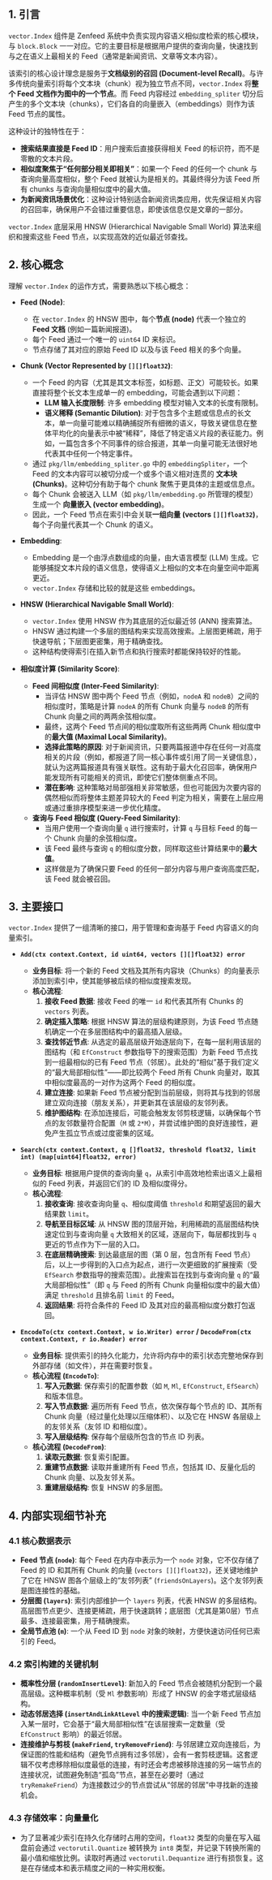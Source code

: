 ## 1. 引言

`vector.Index` 组件是 Zenfeed 系统中负责实现内容语义相似度检索的核心模块，与 `block.Block` 一一对应。它的主要目标是根据用户提供的查询向量，快速找到与之在语义上最相关的 Feed（通常是新闻资讯、文章等文本内容）。

该索引的核心设计理念是服务于**文档级别的召回 (Document-level Recall)**。与许多传统向量索引将每个文本块（chunk）视为独立节点不同，`vector.Index` 将**整个 Feed 文档作为图中的一个节点**。而 Feed 内容经过 `embedding_spliter` 切分后产生的多个文本块（chunks），它们各自的向量嵌入（embeddings）则作为该 Feed 节点的属性。

这种设计的独特性在于：

*   **搜索结果直接是 Feed ID**：用户搜索后直接获得相关 Feed 的标识符，而不是零散的文本片段。
*   **相似度聚焦于“任何部分相关即相关”**：如果一个 Feed 的任何一个 chunk 与查询向量高度相似，整个 Feed 就被认为是相关的。其最终得分为该 Feed 所有 chunks 与查询向量相似度中的最大值。
*   **为新闻资讯场景优化**：这种设计特别适合新闻资讯类应用，优先保证相关内容的召回率，确保用户不会错过重要信息，即使该信息仅是文章的一部分。

`vector.Index` 底层采用 HNSW (Hierarchical Navigable Small World) 算法来组织和搜索这些 Feed 节点，以实现高效的近似最近邻查找。

## 2. 核心概念

理解 `vector.Index` 的运作方式，需要熟悉以下核心概念：

*   **Feed (Node)**:
    *   在 `vector.Index` 的 HNSW 图中，每个**节点 (node)** 代表一个独立的 **Feed 文档** (例如一篇新闻报道)。
    *   每个 Feed 通过一个唯一的 `uint64` ID 来标识。
    *   节点存储了其对应的原始 Feed ID 以及与该 Feed 相关的多个向量。

*   **Chunk (Vector Represented by `[][]float32`)**:
    *   一个 Feed 的内容（尤其是其文本标签，如标题、正文）可能较长。如果直接将整个长文本生成单一的 embedding，可能会遇到以下问题：
        *   **LLM 输入长度限制**: 许多 embedding 模型对输入文本的长度有限制。
        *   **语义稀释 (Semantic Dilution)**: 对于包含多个主题或信息点的长文本，单一向量可能难以精确捕捉所有细微的语义，导致关键信息在整体平均化的向量表示中被“稀释”，降低了特定语义片段的表征能力。例如，一篇包含多个不同事件的综合报道，其单一向量可能无法很好地代表其中任何一个特定事件。
    *   通过 `pkg/llm/embedding_spliter.go` 中的 `embeddingSpliter`，一个 Feed 的文本内容可以被切分成一个或多个语义相对连贯的 **文本块 (Chunks)**。这种切分有助于每个 chunk 聚焦于更具体的主题或信息点。
    *   每个 Chunk 会被送入 LLM（如 `pkg/llm/embedding.go` 所管理的模型）生成一个 **向量嵌入 (vector embedding)**。
    *   因此，一个 Feed 节点在索引中会关联**一组向量 (vectors `[][]float32`)**，每个子向量代表其一个 Chunk 的语义。

*   **Embedding**:
    *   Embedding 是一个由浮点数组成的向量，由大语言模型 (LLM) 生成。它能够捕捉文本片段的语义信息，使得语义上相似的文本在向量空间中距离更近。
    *   `vector.Index` 存储和比较的就是这些 embeddings。

*   **HNSW (Hierarchical Navigable Small World)**:
    *   `vector.Index` 使用 HNSW 作为其底层的近似最近邻 (ANN) 搜索算法。
    *   HNSW 通过构建一个多层的图结构来实现高效搜索。上层图更稀疏，用于快速导航；下层图更密集，用于精确查找。
    *   这种结构使得索引在插入新节点和执行搜索时都能保持较好的性能。

*   **相似度计算 (Similarity Score)**:
    *   **Feed 间相似度 (Inter-Feed Similarity)**:
        *   当评估 HNSW 图中两个 Feed 节点（例如，`nodeA` 和 `nodeB`）之间的相似度时，策略是计算 `nodeA` 的所有 Chunk 向量与 `nodeB` 的所有 Chunk 向量之间的两两余弦相似度。
        *   最终，这两个 Feed 节点间的相似度取所有这些两两 Chunk 相似度中的**最大值 (Maximal Local Similarity)**。
        *   **选择此策略的原因**: 对于新闻资讯，只要两篇报道中存在任何一对高度相关的片段（例如，都报道了同一核心事件或引用了同一关键信息），就认为这两篇报道具有强关联性。这有助于最大化召回率，确保用户能发现所有可能相关的资讯，即使它们整体侧重点不同。
        *   **潜在影响**: 这种策略对局部强相关非常敏感，但也可能因为次要内容的偶然相似而将整体主题差异较大的 Feed 判定为相关，需要在上层应用或通过重排序模型来进一步优化精度。
    *   **查询与 Feed 相似度 (Query-Feed Similarity)**:
        *   当用户使用一个查询向量 `q` 进行搜索时，计算 `q` 与目标 Feed 的每一个 Chunk 向量的余弦相似度。
        *   该 Feed 最终与查询 `q` 的相似度分数，同样取这些计算结果中的**最大值**。
        *   这样做是为了确保只要 Feed 的任何一部分内容与用户查询高度匹配，该 Feed 就会被召回。

## 3. 主要接口

`vector.Index` 提供了一组清晰的接口，用于管理和查询基于 Feed 内容语义的向量索引。

*   **`Add(ctx context.Context, id uint64, vectors [][]float32) error`**
    *   **业务目标**: 将一个新的 Feed 文档及其所有内容块（Chunks）的向量表示添加到索引中，使其能够被后续的相似度搜索发现。
    *   **核心流程**:
        1.  **接收 Feed 数据**: 接收 Feed 的唯一 `id` 和代表其所有 Chunks 的 `vectors` 列表。
        2.  **确定插入策略**: 根据 HNSW 算法的层级构建原则，为该 Feed 节点随机确定一个在多层图结构中的最高插入层级。
        3.  **查找邻近节点**: 从选定的最高层级开始逐层向下，在每一层利用该层的图结构（和 `EfConstruct` 参数指导下的搜索范围）为新 Feed 节点找到一组最相似的已有 Feed 节点（邻居）。此处的“相似”基于我们定义的“最大局部相似性”——即比较两个 Feed 所有 Chunk 向量对，取其中相似度最高的一对作为这两个 Feed 的相似度。
        4.  **建立连接**: 如果新 Feed 节点被分配到当前层级，则将其与找到的邻居建立双向连接（朋友关系），并更新其在该层级的友邻列表。
        5.  **维护图结构**: 在添加连接后，可能会触发友邻剪枝逻辑，以确保每个节点的友邻数量符合配置（`M` 或 `2*M`），并尝试维护图的良好连接性，避免产生孤立节点或过度密集的区域。

*   **`Search(ctx context.Context, q []float32, threshold float32, limit int) (map[uint64]float32, error)`**
    *   **业务目标**: 根据用户提供的查询向量 `q`，从索引中高效地检索出语义上最相似的 Feed 列表，并返回它们的 ID 及相似度得分。
    *   **核心流程**:
        1.  **接收查询**: 接收查询向量 `q`、相似度阈值 `threshold` 和期望返回的最大结果数 `limit`。
        2.  **导航至目标区域**: 从 HNSW 图的顶层开始，利用稀疏的高层图结构快速定位到与查询向量 `q` 大致相关的区域，逐层向下，每层都找到与 `q` 更近的节点作为下一层的入口。
        3.  **在底层精确搜索**: 到达最底层的图（第 0 层，包含所有 Feed 节点）后，以上一步得到的入口点为起点，进行一次更细致的扩展搜索（受 `EfSearch` 参数指导的搜索范围）。此搜索旨在找到与查询向量 `q` 的“最大局部相似性”（即 `q` 与 Feed 的所有 Chunk 向量相似度中的最大值）满足 `threshold` 且排名前 `limit` 的 Feed。
        4.  **返回结果**: 将符合条件的 Feed ID 及其对应的最高相似度分数打包返回。

*   **`EncodeTo(ctx context.Context, w io.Writer) error` / `DecodeFrom(ctx context.Context, r io.Reader) error`**
    *   **业务目标**: 提供索引的持久化能力，允许将内存中的索引状态完整地保存到外部存储（如文件），并在需要时恢复。
    *   **核心流程 (`EncodeTo`)**:
        1.  **写入元数据**: 保存索引的配置参数（如 `M`, `Ml`, `EfConstruct`, `EfSearch`）和版本信息。
        2.  **写入节点数据**: 遍历所有 Feed 节点，依次保存每个节点的 ID、其所有 Chunk 向量（经过量化处理以压缩体积）、以及它在 HNSW 各层级上的友邻关系（友邻 ID 和相似度）。
        3.  **写入层级结构**: 保存每个层级所包含的节点 ID 列表。
    *   **核心流程 (`DecodeFrom`)**:
        1.  **读取元数据**: 恢复索引配置。
        2.  **重建节点数据**: 读取并重建所有 Feed 节点，包括其 ID、反量化后的 Chunk 向量、以及友邻关系。
        3.  **重建层级结构**: 恢复 HNSW 的多层图。

## 4. 内部实现细节补充

### 4.1 核心数据表示

*   **Feed 节点 (`node`)**: 每个 Feed 在内存中表示为一个 `node` 对象，它不仅存储了 Feed 的 ID 和其所有 Chunk 的向量 (`vectors [][]float32`)，还关键地维护了它在 HNSW 图各个层级上的“友邻列表” (`friendsOnLayers`)。这个友邻列表是图连接性的基础。
*   **分层图 (`layers`)**: 索引内部维护一个 `layers` 列表，代表 HNSW 的多层结构。高层图节点更少、连接更稀疏，用于快速跳转；底层图（尤其是第0层）节点最多、连接最密集，用于精确搜索。
*   **全局节点池 (`m`)**: 一个从 Feed ID 到 `node` 对象的映射，方便快速访问任何已索引的 Feed。

### 4.2 索引构建的关键机制

*   **概率性分层 (`randomInsertLevel`)**: 新加入的 Feed 节点会被随机分配到一个最高层级。这种概率机制（受 `Ml` 参数影响）形成了 HNSW 的金字塔式层级结构。
*   **动态邻居选择 (`insertAndLinkAtLevel` 中的搜索逻辑)**: 当一个新 Feed 节点加入某一层时，它会基于“最大局部相似性”在该层搜索一定数量（受 `EfConstruct` 影响）的最近邻居。
*   **连接维护与剪枝 (`makeFriend`, `tryRemoveFriend`)**: 与邻居建立双向连接后，为保证图的性能和结构（避免节点拥有过多邻居），会有一套剪枝逻辑。这套逻辑不仅考虑移除相似度最低的连接，有时还会考虑被移除连接的另一端节点的连接状况，试图避免制造“孤岛”节点，甚至在必要时（通过 `tryRemakeFriend`）为连接数过少的节点尝试从“邻居的邻居”中寻找新的连接机会。

### 4.3 存储效率：向量量化

*   为了显著减少索引在持久化存储时占用的空间，`float32` 类型的向量在写入磁盘前会通过 `vectorutil.Quantize` 被转换为 `int8` 类型，并记录下转换所需的最小值和缩放比例。读取时再通过 `vectorutil.Dequantize` 进行有损恢复。这是在存储成本和表示精度之间的一种实用权衡。
